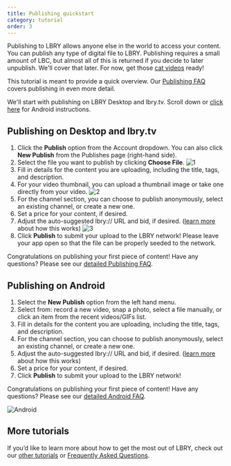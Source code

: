 ```yaml
---
title: Publishing quickstart
category: tutorial
order: 3
---
```


Publishing to LBRY allows anyone else in the world to access your content. You can publish any type of digital file to LBRY. Publishing requires a small amount of LBC, but almost all of this is returned if you decide to later unpublish. We'll cover that later. For now, get those [cat videos](https://lbry.tv/cats:cb) ready!

This tutorial is meant to provide a quick overview. Our [Publishing FAQ](/faq/how-to-publish) covers publishing in even more detail.

We'll start with publishing on LBRY Desktop and lbry.tv. Scroll down or [click here](#android) for Android instructions.

## Publishing on Desktop and lbry.tv
1. Click the **Publish** option from the Account dropdown. You can also click **New Publish** from the Publishes page (right-hand side).
1. Select the file you want to publish by clicking **Choose File**. ![1](https://spee.ch/a/publish-1.png)
1. Fill in details for the content you are uploading, including the title, tags, and description.
1. For your video thumbnail, you can upload a thumbnail image or take one directly from your video. ![2](https://spee.ch/7/publish-2.png)
1. For the channel section, you can choose to publish anonymously, select an existing channel, or create a new one.
1. Set a price for your content, if desired.
1. Adjust the auto-suggested lbry:// URL and bid, if desired. ([learn more](/faq/naming) about how this works)
![3](https://spee.ch/3/publish-3.png)
1. Click **Publish** to submit your upload to the LBRY network! Please leave your app open so that the file can be properly seeded to the network.

Congratulations on publishing your first piece of content! Have any questions? Please see our [detailed Publishing FAQ](/faq/how-to-publish).

## Publishing on Android
1. Select the **New Publish** option from the left hand menu.
1. Select from: record a new video, snap a photo, select a file manually, or click an item from the recent videos/GIFs list.
1. Fill in details for the content you are uploading, including the title, tags, and description.  
1. For the channel section, you can choose to publish anonymously, select an existing channel, or create a new one.
1. Adjust the auto-suggested lbry:// URL and bid, if desired. ([learn more](/faq/naming) about how this works)
1. Set a price for your content, if desired.
1. Click **Publish** to submit your upload to the LBRY network!

Congratulations on publishing your first piece of content! Have any questions? Please see our [detailed Android FAQ](/faq/android-basics).

![Android](https://spee.ch/9/android-publish-1.png)

## More tutorials

If you’d like to learn more about how to get the most out of LBRY, check out our [other tutorials](https://lbry.com/faq?category=tutorial) or [Frequently Asked Questions](https://lbry.com/faq).
